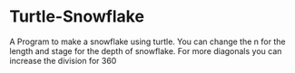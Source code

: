 # Turtle-Snowflake
A Program to make a snowflake using turtle.
You can change the n for the length and stage for the depth of snowflake.
For more diagonals you can increase the division for 360
